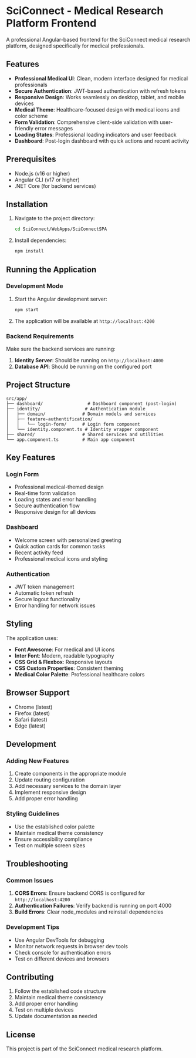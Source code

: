 # SciConnect - Medical Research Platform Frontend

A professional Angular-based frontend for the SciConnect medical research platform, designed specifically for medical professionals.

## Features

- **Professional Medical UI**: Clean, modern interface designed for medical professionals
- **Secure Authentication**: JWT-based authentication with refresh tokens
- **Responsive Design**: Works seamlessly on desktop, tablet, and mobile devices
- **Medical Theme**: Healthcare-focused design with medical icons and color scheme
- **Form Validation**: Comprehensive client-side validation with user-friendly error messages
- **Loading States**: Professional loading indicators and user feedback
- **Dashboard**: Post-login dashboard with quick actions and recent activity

## Prerequisites

- Node.js (v16 or higher)
- Angular CLI (v17 or higher)
- .NET Core (for backend services)

## Installation

1. Navigate to the project directory:
   ```bash
   cd SciConnect/WebApps/SciConnectSPA
   ```

2. Install dependencies:
   ```bash
   npm install
   ```

## Running the Application

### Development Mode

1. Start the Angular development server:
   ```bash
   npm start
   ```

2. The application will be available at `http://localhost:4200`

### Backend Requirements

Make sure the backend services are running:

1. **Identity Server**: Should be running on `http://localhost:4000`
2. **Database API**: Should be running on the configured port

## Project Structure

```
src/app/
├── dashboard/                 # Dashboard component (post-login)
├── identity/                 # Authentication module
│   ├── domain/              # Domain models and services
│   ├── feature-authentification/
│   │   └── login-form/      # Login form component
│   └── identity.component.ts # Identity wrapper component
├── shared/                  # Shared services and utilities
└── app.component.ts         # Main app component
```

## Key Features

### Login Form
- Professional medical-themed design
- Real-time form validation
- Loading states and error handling
- Secure authentication flow
- Responsive design for all devices

### Dashboard
- Welcome screen with personalized greeting
- Quick action cards for common tasks
- Recent activity feed
- Professional medical icons and styling

### Authentication
- JWT token management
- Automatic token refresh
- Secure logout functionality
- Error handling for network issues

## Styling

The application uses:
- **Font Awesome**: For medical and UI icons
- **Inter Font**: Modern, readable typography
- **CSS Grid & Flexbox**: Responsive layouts
- **CSS Custom Properties**: Consistent theming
- **Medical Color Palette**: Professional healthcare colors

## Browser Support

- Chrome (latest)
- Firefox (latest)
- Safari (latest)
- Edge (latest)

## Development

### Adding New Features

1. Create components in the appropriate module
2. Update routing configuration
3. Add necessary services to the domain layer
4. Implement responsive design
5. Add proper error handling

### Styling Guidelines

- Use the established color palette
- Maintain medical theme consistency
- Ensure accessibility compliance
- Test on multiple screen sizes

## Troubleshooting

### Common Issues

1. **CORS Errors**: Ensure backend CORS is configured for `http://localhost:4200`
2. **Authentication Failures**: Verify backend is running on port 4000
3. **Build Errors**: Clear node_modules and reinstall dependencies

### Development Tips

- Use Angular DevTools for debugging
- Monitor network requests in browser dev tools
- Check console for authentication errors
- Test on different devices and browsers

## Contributing

1. Follow the established code structure
2. Maintain medical theme consistency
3. Add proper error handling
4. Test on multiple devices
5. Update documentation as needed

## License

This project is part of the SciConnect medical research platform.
